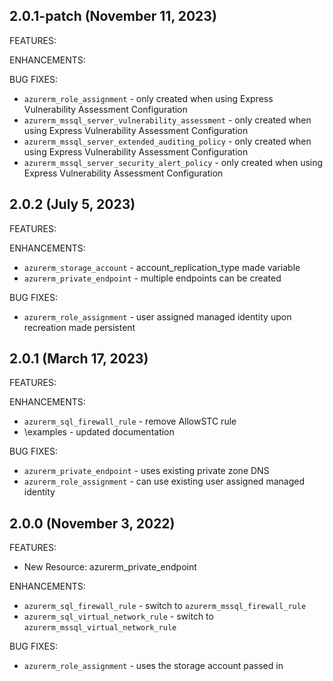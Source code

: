 ## 2.0.1-patch (November 11, 2023)

FEATURES:

ENHANCEMENTS:

BUG FIXES:
* `azurerm_role_assignment` - only created when using Express Vulnerability Assessment Configuration
* `azurerm_mssql_server_vulnerability_assessment` - only created when using Express Vulnerability Assessment Configuration
* `azurerm_mssql_server_extended_auditing_policy` - only created when using Express Vulnerability Assessment Configuration
* `azurerm_mssql_server_security_alert_policy` - only created when using Express Vulnerability Assessment Configuration

## 2.0.2 (July 5, 2023)

FEATURES:

ENHANCEMENTS:
* `azurerm_storage_account` - account_replication_type made variable 
* `azurerm_private_endpoint` - multiple endpoints can be created

BUG FIXES:
* `azurerm_role_assignment` - user assigned managed identity upon recreation made persistent

## 2.0.1 (March 17, 2023)

FEATURES:

ENHANCEMENTS:
* `azurerm_sql_firewall_rule` - remove AllowSTC rule
* \examples - updated documentation 

BUG FIXES:
* `azurerm_private_endpoint` - uses existing private zone DNS
* `azurerm_role_assignment` - can use existing user assigned managed identity


## 2.0.0 (November 3, 2022)

FEATURES:
* New Resource: azurerm_private_endpoint

ENHANCEMENTS:
* `azurerm_sql_firewall_rule` - switch to `azurerm_mssql_firewall_rule`
* `azurerm_sql_virtual_network_rule` - switch to `azurerm_mssql_virtual_network_rule`

BUG FIXES:
* `azurerm_role_assignment` - uses the storage account passed in
